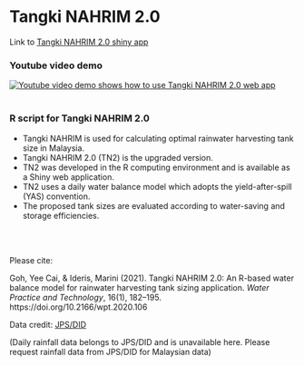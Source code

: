# Tangki NAHRIM 2.0
<p>Link to <a href="https://waterresources-nahrim.shinyapps.io/Tangki_NAHRIM/" target="_blank">Tangki NAHRIM 2.0 shiny app</a>
</p>

 <h3>Youtube video demo</h3>
<a href = "https://www.youtube.com/watch?v=J6slcZaXEzA">
  <img src="https://img.youtube.com/vi/J6slcZaXEzA/0.jpg" alt="Youtube video demo shows how to use Tangki NAHRIM 2.0 web app"></a>
<br><br>
<h3>R script for Tangki NAHRIM 2.0</h3>
  
  <ul>
  <li>Tangki NAHRIM is used for calculating optimal rainwater harvesting tank size in Malaysia.</li>

<li>Tangki NAHRIM 2.0 (TN2) is the upgraded version.</li>

<li>TN2 was developed in the R computing environment and is available as a Shiny web application.</li>

<li>TN2 uses a daily water balance model which adopts the yield-after-spill (YAS) convention.</li>

<li>The proposed tank sizes are evaluated according to water-saving and storage efficiencies.</li>
</ul>
<br><br>
<p>Please cite:</p>
<p>Goh, Yee Cai, & Ideris, Marini (2021). Tangki NAHRIM 2.0: An R-based water balance model for rainwater harvesting tank sizing application. <i>Water Practice and Technology</i>, 16(1), 182–195. https://doi.org/10.2166/wpt.2020.106
</p>
<p>Data credit: <a href = "https://www.water.gov.my/">JPS/DID</a></p>
<p>(Daily rainfall data belongs to JPS/DID and is unavailable here. Please request rainfall data from JPS/DID for Malaysian data)</p>
